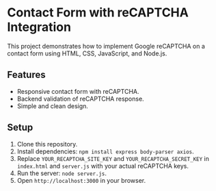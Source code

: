 # Contact Form with reCAPTCHA Integration

This project demonstrates how to implement Google reCAPTCHA on a contact form using HTML, CSS, JavaScript, and Node.js.

## Features
- Responsive contact form with reCAPTCHA.
- Backend validation of reCAPTCHA response.
- Simple and clean design.

## Setup
1. Clone this repository.
2. Install dependencies: `npm install express body-parser axios`.
3. Replace `YOUR_RECAPTCHA_SITE_KEY` and `YOUR_RECAPTCHA_SECRET_KEY` in `index.html` and `server.js` with your actual reCAPTCHA keys.
4. Run the server: `node server.js`.
5. Open `http://localhost:3000` in your browser.
